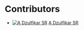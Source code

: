 # **Contributors**
<!-- prettier-ignore-start -->
- [![A Dzulfikar SR](https://avatars.githubusercontent.com/u/4457089?s=20&v=4)](https://github.com/wlwtvr) [A Dzulfikar SR](https://github.com/wlwtvr) 
  
<!-- prettier-ignore-end -->